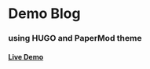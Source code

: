 # Demo Blog
### using HUGO and PaperMod theme

#### [Live Demo](https://fanciful-babka-892cc2.netlify.app/)